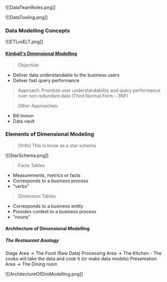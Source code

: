 ![[DataTeamRoles.png]]

![[DataTooling.png]]

### Data Modelling Concepts

![[ETLvsELT.png]]

#### <ins>Kimball's Dimensional Modelling</ins>

>Objective:
* Deliver data understandable to the business users
* Deliver fast query performance

>Approach:
> Prioritize user understandability and query performance over non redundant data (Third Normal Form - 3NF)

>Other Approaches:
* Bill Inmon
* Data vault

### Elements of Dimensional Modeling

>[!Info]
>This is know as a star schema

![[StarSchema.png]]



> Facts Tables
*  Measurements, metrics or facts
* Corresponds to a business process
* "verbs"

> Dimension Tables
* Corresponds to a business entity
* Provides context to a business process
* "nouns"

#### Architecture of Dimensional Modelling
##### The Restaurant Analogy

Stage Area -> The Food (Raw Data)
Processing Area -> The Kitchen - The cooks will take the data and cook it (or make data models)
Presentation Area -> The Dining room

![[ArchitectureOfDimModelling.png]]

